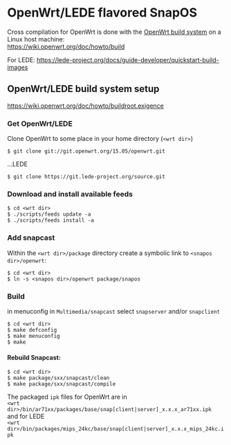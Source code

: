 # OpenWrt/LEDE flavored SnapOS
Cross compilation for OpenWrt is done with the [OpenWrt build system](https://wiki.openwrt.org/about/toolchain) on a Linux host machine:  
https://wiki.openwrt.org/doc/howto/build

For LEDE: 
https://lede-project.org/docs/guide-developer/quickstart-build-images

## OpenWrt/LEDE build system setup
https://wiki.openwrt.org/doc/howto/buildroot.exigence

### Get OpenWrt/LEDE
Clone OpenWrt to some place in your home directory (`<wrt dir>`)

    $ git clone git://git.openwrt.org/15.05/openwrt.git

...LEDE 

    $ git clone https://git.lede-project.org/source.git

### Download and install available feeds 

```
$ cd <wrt dir>
$ ./scripts/feeds update -a
$ ./scripts/feeds install -a
```

### Add snapcast
Within the `<wrt dir>/package` directory create a symbolic link to `<snapos dir>/openwrt`: 

```
$ cd <wrt dir>
$ ln -s <snapos dir>/openwrt package/snapos
```

### Build  
in menuconfig in `Multimedia/snapcast` select `snapserver` and/or `snapclient`

```
$ cd <wrt dir>
$ make defconfig
$ make menuconfig
$ make
```

#### Rebuild Snapcast:

```
$ cd <wrt dir>
$ make package/sxx/snapcast/clean
$ make package/sxx/snapcast/compile
```

The packaged `ipk` files for OpenWrt are in  
`<wrt dir>/bin/ar71xx/packages/base/snap[client|server]_x.x.x_ar71xx.ipk`  
and for LEDE  
`<wrt dir>/bin/packages/mips_24kc/base/snap[client|server]_x.x.x_mips_24kc.ipk`
